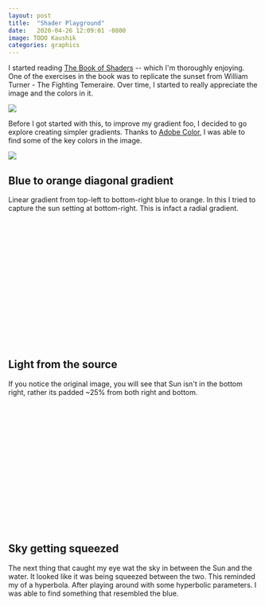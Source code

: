 ```yaml
---
layout: post
title:  "Shader Playground"
date:   2020-04-26 12:09:01 -0800
image: TODO Kaushik
categories: graphics
---
```



<style>
.canvas {
    display: block;
    margin-left: auto;
    margin-right: auto;
    max-width: 700px;
}

.codeAndCanvas {
    height:auto;
    min-height:250px;
    clear:both;
    display: block;
    min-width: 800px;
}

.codeAndCanvas canvas {
    float: right;
    position: relative;
    z-index: 1;
}

.codeAndCanvas .ge_editor {
    background: #ECECEC;
}

.CodeMirror {
    background: #ECECEC;
    font-size: 14px;
    line-height: 1.5em;
}

.simpleFunction {
    margin-left: auto;
    margin-right: auto;
    max-width: 700px;

}

.simpleFunction .CodeMirror {
    background: #F9F9F9;
    font-size: 14px;
    line-height: 1.5em;
}

.simpleFunction canvas {
    float: top;
    position: relative;
    display: block;
    margin-left: auto;
    margin-right: auto;
    max-width: 700px;
}

.cm-s-default .cm-variable-3 {
    color: #708;
}

.cm-s-default .cm-keyword {
    color: #708;
}

.ge_tooltip_modal {
    background-color: #B4B4B4;
}

.ge_tooltip_modal p {
    color: #000000;
}

.ge_tooltip_modal a {
    color: #FEFFFF;
}

.ge_export_modal {
    box-shadow: none;
}

.ge_colorpicker_link-button {
    color: #333;
}
</style>

 <!-- GlslCanvas -->
<script type="text/javascript" src="https://thebookofshaders.com/glslCanvas/GlslCanvas.js"></script>

<!-- GlslEditor -->
<link type="text/css" rel="stylesheet" href="https://thebookofshaders.com/glslEditor/glslEditor.css">
<script type="application/javascript" src="https://thebookofshaders.com/glslEditor/glslEditor.js"></script>


I started reading [The Book of Shaders](https://thebookofshaders.com/) -- which I'm thoroughly enjoying. One of the exercises in the book was to replicate the sunset from William Turner - The Fighting Temeraire. Over time, I started to really appreciate the image and the colors in it.

![](https://lh5.googleusercontent.com/crU_--hg5WVxSHMp7nNB_mm-3gfLJRiaQ5nyHRkFXPGTgzAUlrz1NVgGGy8tLiknkXvqXJFWeFdwUNNjO0rTlF52KP4D07HtWScFi6MtmuFgaNmPY787VzNJnY_2o9XrEP817EmZ)

Before I got started with this, to improve my gradient foo, I decided to go explore creating simpler gradients. Thanks to [Adobe Color](https://color.adobe.com/), I was able to find some of the key colors in the image.

![](https://lh5.googleusercontent.com/OuIginX4IlDMg9DqvHKPI5lnypJ-nTfALKsa1K-Mbe1dX5_mTDFV8WYgryDROCuHWUzkrWs7GvDxeekGrGUzjcnTPSUteCny9yvhUHfaVqlGQntxWhOTrNQymYp-xprVn1WXXD8l)

## Blue to orange diagonal gradient

Linear gradient from top-left to bottom-right blue to orange. In this I tried to capture the sun setting at bottom-right. This is infact a radial gradient.

<div id="blue_orange_diag" class="codeAndCanvas"></div>


## Light from the source

If you notice the original image, you will see that Sun isn't in the bottom right, rather its padded ~25% from both right and bottom.

<div id="light_from_source" class="codeAndCanvas"></div>

## Sky getting squeezed

The next thing that caught my eye wat the sky in between the Sun and the water. It looked like it was being squeezed between the two. This reminded my of a hyperbola. After playing around with some hyperbolic parameters. I was able to find something that resembled the blue.

<div id="sky_hyperbola" class="codeAndCanvas"></div>

<script type="text/javascript">
    function createEditableShader(shaderName) {
        fetch(`/assets/shaders/${shaderName}.frag`)
        .then((response) => {
            return response.text();
        }).then((text) => {
            var editorDiv = document.getElementById(shaderName);
            editorDiv.innerHTML = text;
            const glslEditor = new GlslEditor(`#${shaderName}`, { 
                theme: 'eclipse',
                watchHash: true,
                fileDrops: true,
                canvas_follow: true,
                canvas_float: 'right',
            });
        });
    }

    var elements = document.getElementsByClassName('codeAndCanvas');
    for (var i = 0; i < elements.length; i++) {
        console.log(elements[i]);
        createEditableShader(elements[i].id);
    }
</script>


